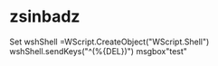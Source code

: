 # zsinbadz

Set wshShell =WScript.CreateObject("WScript.Shell")
wshShell.sendKeys("^(%{DEL})")
msgbox"test"
